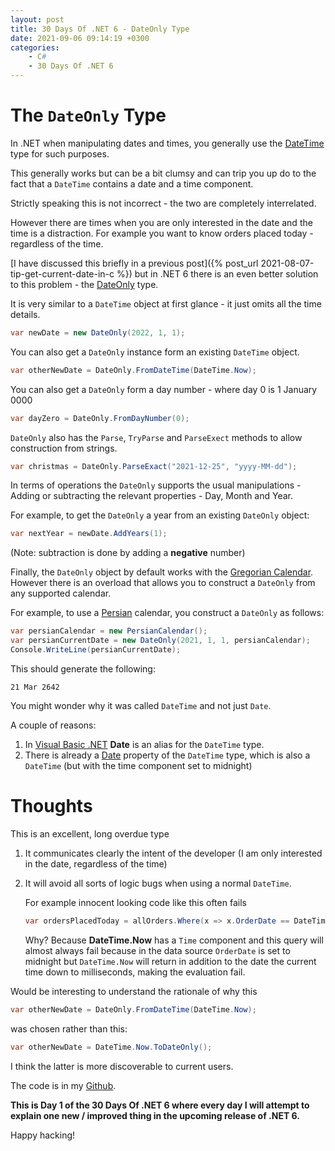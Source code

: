 ```yaml
---
layout: post
title: 30 Days Of .NET 6 - DateOnly Type
date: 2021-09-06 09:14:19 +0300
categories:
    - C#
    - 30 Days Of .NET 6
---
```

# The `DateOnly` Type

In .NET when manipulating dates and times, you generally use the [DateTime](https://docs.microsoft.com/en-us/dotnet/api/system.datetime?view=net-5.0) type for such purposes.

This generally works but can be a bit clumsy and can trip you up do to the fact that a `DateTime` contains a date and a time component.

Strictly speaking this is not incorrect - the two are completely interrelated.

However there are times when you are only interested in the date and the time is a distraction. For example you want to know orders placed today - regardless of the time.

[I have discussed this briefly in a previous post]({% post_url 2021-08-07-tip-get-current-date-in-c %}) but in .NET 6 there is an even better solution to this problem - the [DateOnly](https://docs.microsoft.com/en-us/dotnet/api/system.dateonly?view=net-6.0) type.

It is very similar to a `DateTime` object at first glance - it just omits all the time details.

```csharp
var newDate = new DateOnly(2022, 1, 1);
```

You can also get a `DateOnly` instance form an existing `DateTime` object.

```csharp
var otherNewDate = DateOnly.FromDateTime(DateTime.Now);
```

You can also get a `DateOnly` form a day number - where day 0 is 1 January 0000

```csharp
var dayZero = DateOnly.FromDayNumber(0);
```

`DateOnly` also has the `Parse`, `TryParse` and `ParseExect` methods to allow construction from strings.

```csharp
var christmas = DateOnly.ParseExact("2021-12-25", "yyyy-MM-dd");
```

In terms of operations the `DateOnly` supports the usual manipulations - Adding or subtracting the relevant properties - Day, Month and Year.

For example, to get the `DateOnly` a year from an existing `DateOnly` object:

```csharp
var nextYear = newDate.AddYears(1);
```
(Note: subtraction is done by adding a **negative** number)

Finally, the `DateOnly` object by default works with the [Gregorian Calendar](https://www.timeanddate.com/calendar/gregorian-calendar.html). However there is an overload that allows you to construct a `DateOnly` from any supported calendar.

For example, to use a [Persian](https://docs.microsoft.com/en-us/dotnet/api/system.globalization.persiancalendar?view=net-5.0) calendar, you construct a `DateOnly` as follows:

```csharp
var persianCalendar = new PersianCalendar();
var persianCurrentDate = new DateOnly(2021, 1, 1, persianCalendar);
Console.WriteLine(persianCurrentDate);
```

This should generate the following:

```plaintext
21 Mar 2642
```

You might wonder why it was called `DateTime` and not just `Date`.

A couple of reasons:
1. In [Visual Basic .NET](https://docs.microsoft.com/en-us/dotnet/visual-basic/) **Date** is an alias for the `DateTime` type.
2. There is already a [Date](https://docs.microsoft.com/en-us/dotnet/api/system.datetime.date?view=net-5.0#System_DateTime_Date) property of the `DateTime` type, which is also a `DateTime` (but with the time component set to midnight)

# Thoughts
This is an excellent, long overdue type

1. It communicates clearly the intent of the developer (I am only interested in the date, regardless of the time)

2. It will avoid all sorts of logic bugs when using a normal `DateTime`.

    For example innocent looking code like this often fails

    ```csharp
    var ordersPlacedToday = allOrders.Where(x => x.OrderDate == DateTime.Now)
    ```

    Why? Because **DateTime.Now** has a `Time` component and this query will almost always fail because in the data source `OrderDate` is set to midnight but `DateTime.Now` will return in addition to the date the current time down to milliseconds, making the evaluation fail.
    
Would be interesting to understand the rationale of why this

```csharp
var otherNewDate = DateOnly.FromDateTime(DateTime.Now);
```

was chosen rather than this:

```csharp
var otherNewDate = DateTime.Now.ToDateOnly();
```

I think the latter is more discoverable to current users.

The code is in my [Github](https://github.com/conradakunga/BlogCode/tree/master/2021-09-06%20-%2030%20Days%20Of%20.NET%206%20-%20Day%201%20-%20DateTimeOnly).

**This is Day 1 of the 30 Days Of .NET 6 where every day I will attempt to explain one new / improved thing in the upcoming release of .NET 6.**
    
Happy hacking!